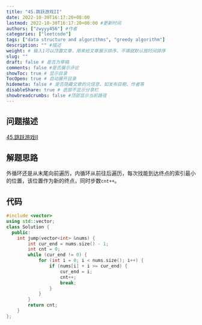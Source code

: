 ```yaml
---
title: "45.跳跃游戏II"
date: 2022-10-30T16:17:20+08:00
lastmod: 2022-10-30T16:17:20+08:00 #更新时间
authors: ["zwyyy456"] #作者
categories: ["leetcode"]
tags: ["data structure and algorithms", "greedy algorithm"]
description: "" #描述
weight: # 输入1可以顶置文章，用来给文章展示排序，不填就默认按时间排序
slug: ""
draft: false # 是否为草稿
comments: false #是否展示评论
showToc: true # 显示目录
TocOpen: true # 自动展开目录
hidemeta: false # 是否隐藏文章的元信息，如发布日期、作者等
disableShare: true # 底部不显示分享栏
showbreadcrumbs: false #顶部显示当前路径
---
```

## 问题描述
[45.跳跃游戏II](https://leetcode.cn/problems/jump-game-ii/)

## 解题思路
外循环还是从末尾向前遍历，内循环从前往后遍历，每次找能到达终点的索引最小的位置，该位置作为新的终点，同时步数`cnt++`。

## 代码
```cpp
#include <vector>
using std::vector;
class Solution {
  public:
    int jump(vector<int> &nums) {
        int cur_end = nums.size() - 1;
        int cnt = 0;
        while (cur_end != 0) {
            for (int i = 0; i < nums.size(); i++) {
                if (nums[i] + i >= cur_end) {
                    cur_end = i;
                    cnt++;
                    break;
                }
            }
        }
        return cnt;
    }
};
```

